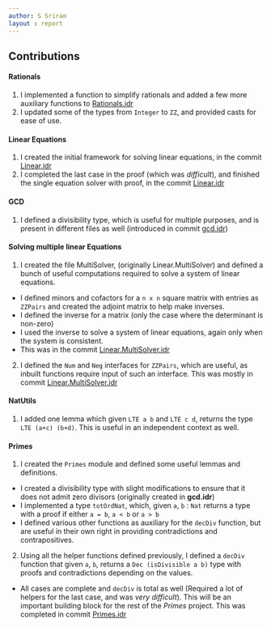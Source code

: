 ```yaml
---
author: S Sriram
layout : report
---
```


## Contributions
#### Rationals
1. I implemented a function to simplify rationals and added a few more auxiliary functions to [Rationals.idr](https://github.com/siddhartha-gadgil/LTS2019/commit/f3333ebc609f4807cebee152a4b4691fdff298bb)
2. I updated some of the types from `Integer` to `ZZ`, and provided casts for ease of use.

#### Linear Equations
1. I created the initial framework for solving linear equations, in the commit [Linear.idr](https://github.com/siddhartha-gadgil/LTS2019/commit/55bd91abd5b018088f85c3af26941d2d7a788f11)
2. I completed the last case in the proof (which was _difficult_), and finished the single equation solver with proof, in the commit [Linear.idr](https://github.com/siddhartha-gadgil/LTS2019/commit/4d81e7e8dfb585de2e09997a5537b62092fbe4b5)

#### GCD
1. I defined a divisibility type, which is useful for multiple purposes, and is present in different files as well (introduced in commit [gcd.idr](https://github.com/siddhartha-gadgil/LTS2019/commit/62a2c8e960d6ecf9956b21e8d3037b0f71ac3521))

#### Solving multiple linear Equations
1. I created the file MultiSolver, (originally Linear.MultiSolver) and defined a bunch of useful computations required to solve a system of linear equations.
  - I defined minors and cofactors for a `n x n` square matrix with entries as `ZZPairs` and created the adjoint matrix to help make inverses.
  - I defined the inverse for a matrix (only the case where the determinant is non-zero)
  - I used the inverse to solve a system of linear equations, again only when the system is consistent.
  - This was in the commit [Linear.MultiSolver.idr](https://github.com/siddhartha-gadgil/LTS2019/commit/228398917996fa51a64aa4eb5d312d59dc796a63)
2. I defined the `Num` and `Neg` interfaces for `ZZPairs`, which are useful, as inbuilt functions require input of such an interface. This was mostly in commit [Linear.MultiSolver.idr](https://github.com/siddhartha-gadgil/LTS2019/commit/74a47fb42abdeb7281f7524a1460922cb7fb8bff)

#### NatUtils
1. I added one lemma which given `LTE a b` and `LTE c d`, returns the type `LTE (a+c) (b+d)`. This is useful in an independent context as well.

#### Primes
1. I created the `Primes` module and defined some useful lemmas and definitions.
  - I created a divisibility type with slight modifications to ensure that it does not admit zero divisors (originally created in __gcd.idr__)
  - I implemented a type `totOrdNat`, which, given `a`, `b` : `Nat` returns a type with a proof if either `a = b`, `a < b` or `a > b`
  - I defined various other functions as auxiliary for the `decDiv` function, but are useful in their own right in providing contradictions and contrapositives.
2. Using all the helper functions defined previously, I defined a `decDiv` function that given `a`, `b`, returns a `Dec (isDivisible a b)` type with proofs and contradictions depending on the values.
  - All cases are complete and `decDiv` is total as well (Required a lot of helpers for the last case, and was _very difficult_). This will be an important building block for the rest of the _Primes_ project. This was completed in commit [Primes.idr](https://github.com/siddhartha-gadgil/LTS2019/pull/186/commits/66aad165c174a867ceb7032e8fed93cc327e5fb6)
